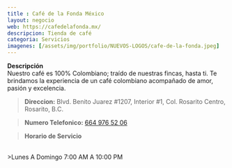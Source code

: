 ```yaml
---
title : Café de la Fonda México
layout: negocio
web: https://cafedelafonda.mx/
descripcion: Tienda de café
categoria: Servicios
imagenes: [/assets/img/portfolio/NUEVOS-LOGOS/cafe-de-la-fonda.jpeg]
---
```


**Descripción**
<br>
Nuestro café es 100% Colombiano; traído de nuestras fincas, hasta ti. Te brindamos la experiencia de un café colombiano acompañado de amor, pasión y excelencia.

>**Direccion:** Blvd. Benito Juarez #1207, Interior #1, Col. Rosarito Centro, Rosarito, B.C.

>**Numero Telefonico:** <a href="tel:+526649765206">664 976 52 06</a>

>**Horario de Servicio**
<br>
>Lunes A Domingo 7:00 AM A 10:00 PM
